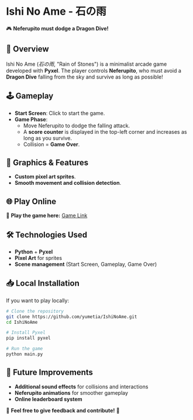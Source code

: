 # Ishi No Ame - 石の雨

🎮 **Neferupito must dodge a Dragon Dive!**

## 🚀 Overview

Ishi No Ame (*石の雨*, "Rain of Stones") is a minimalist arcade game developed with **Pyxel**. The player controls **Neferupito**, who must avoid a **Dragon Dive** falling from the sky and survive as long as possible!

## 🕹️ Gameplay

- **Start Screen**: Click to start the game.
- **Game Phase**:
  - Move Neferupito to dodge the falling attack.
  - A **score counter** is displayed in the top-left corner and increases as long as you survive.
  - Collision = **Game Over**.

## 🎨 Graphics & Features

- **Custom pixel art sprites**.
- **Smooth movement and collision detection**.

## 🌐 Play Online

🔗 **Play the game here:** [Game Link](#)

## 🛠️ Technologies Used

- **Python** + **Pyxel**
- **Pixel Art** for sprites
- **Scene management** (Start Screen, Gameplay, Game Over)

## 📥 Local Installation

If you want to play locally:

```bash
# Clone the repository
git clone https://github.com/yumetia/IshiNoAme.git
cd IshiNoAme

# Install Pyxel
pip install pyxel

# Run the game
python main.py
```

## 🔮 Future Improvements

- **Additional sound effects** for collisions and interactions
- **Neferupito animations** for smoother gameplay
- **Online leaderboard system**

📢 **Feel free to give feedback and contribute!** 🚀

